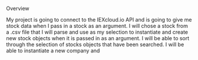 Overview

My project is going to connect to the IEXcloud.io API and is going to give me stock data when I pass in a stock as an argument.  I will chose a stock from a .csv file that I will parse and use as my selection to instantiate and create new stock objects when it is passed in as an argument.  I will be able to sort through the selection of stocks objects that have been searched.  I will be able to instantiate a new company and 